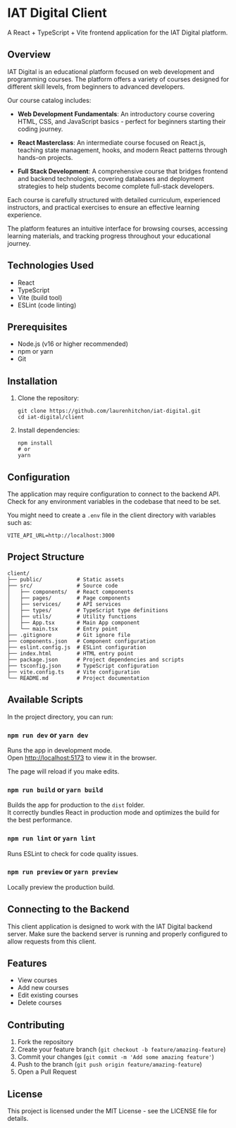 # IAT Digital Client

A React + TypeScript + Vite frontend application for the IAT Digital platform.

## Overview

IAT Digital is an educational platform focused on web development and programming courses. The platform offers a variety of courses designed for different skill levels, from beginners to advanced developers.

Our course catalog includes:

- **Web Development Fundamentals**: An introductory course covering HTML, CSS, and JavaScript basics - perfect for beginners starting their coding journey.

- **React Masterclass**: An intermediate course focused on React.js, teaching state management, hooks, and modern React patterns through hands-on projects.

- **Full Stack Development**: A comprehensive course that bridges frontend and backend technologies, covering databases and deployment strategies to help students become complete full-stack developers.

Each course is carefully structured with detailed curriculum, experienced instructors, and practical exercises to ensure an effective learning experience.

The platform features an intuitive interface for browsing courses, accessing learning materials, and tracking progress throughout your educational journey.

## Technologies Used

- React
- TypeScript
- Vite (build tool)
- ESLint (code linting)

## Prerequisites

- Node.js (v16 or higher recommended)
- npm or yarn
- Git

## Installation

1. Clone the repository:
   ```
   git clone https://github.com/laurenhitchon/iat-digital.git
   cd iat-digital/client
   ```

2. Install dependencies:
   ```
   npm install
   # or
   yarn
   ```

## Configuration

The application may require configuration to connect to the backend API. Check for any environment variables in the codebase that need to be set.

You might need to create a `.env` file in the client directory with variables such as:

```
VITE_API_URL=http://localhost:3000
```

## Project Structure

```
client/
├── public/           # Static assets
├── src/              # Source code
│   ├── components/   # React components
│   ├── pages/        # Page components
│   ├── services/     # API services
│   ├── types/        # TypeScript type definitions
│   ├── utils/        # Utility functions
│   ├── App.tsx       # Main App component
│   └── main.tsx      # Entry point
├── .gitignore        # Git ignore file
├── components.json   # Component configuration
├── eslint.config.js  # ESLint configuration
├── index.html        # HTML entry point
├── package.json      # Project dependencies and scripts
├── tsconfig.json     # TypeScript configuration
├── vite.config.ts    # Vite configuration
└── README.md         # Project documentation
```

## Available Scripts

In the project directory, you can run:

### `npm run dev` or `yarn dev`

Runs the app in development mode.\
Open [http://localhost:5173](http://localhost:5173) to view it in the browser.

The page will reload if you make edits.

### `npm run build` or `yarn build`

Builds the app for production to the `dist` folder.\
It correctly bundles React in production mode and optimizes the build for the best performance.

### `npm run lint` or `yarn lint`

Runs ESLint to check for code quality issues.

### `npm run preview` or `yarn preview`

Locally preview the production build.

## Connecting to the Backend

This client application is designed to work with the IAT Digital backend server. Make sure the backend server is running and properly configured to allow requests from this client.

## Features

- View courses
- Add new courses
- Edit existing courses
- Delete courses

## Contributing

1. Fork the repository
2. Create your feature branch (`git checkout -b feature/amazing-feature`)
3. Commit your changes (`git commit -m 'Add some amazing feature'`)
4. Push to the branch (`git push origin feature/amazing-feature`)
5. Open a Pull Request

## License

This project is licensed under the MIT License - see the LICENSE file for details.

